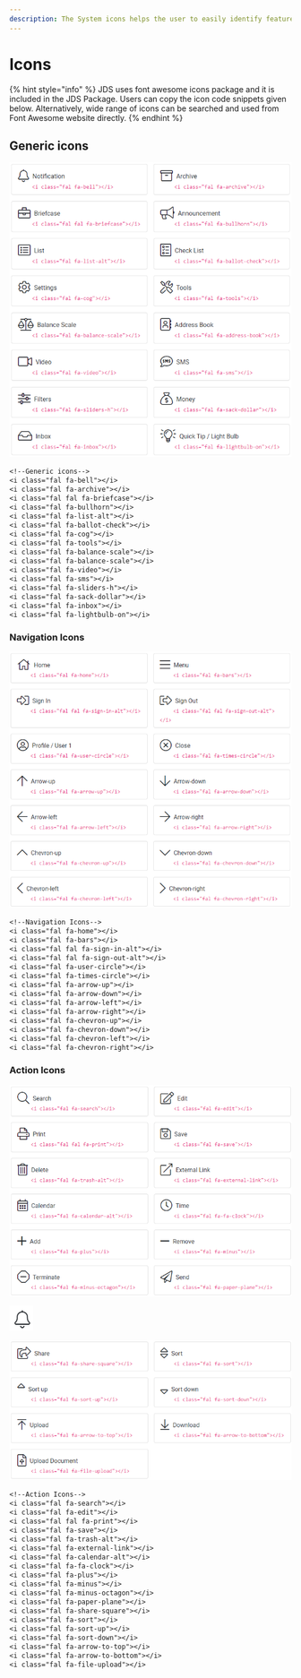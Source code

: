 ```yaml
---
description: The System icons helps the user to easily identify features and functions.
---
```


# Icons

{% hint style="info" %}
JDS uses font awesome icons package and it is included in the JDS Package. Users can copy the icon code snippets given below. Alternatively, wide range of icons can be searched and used from Font Awesome website directly.
{% endhint %}

## Generic icons

![](../.gitbook/assets/image%20%28108%29.png)

```text
<!--Generic icons-->
<i class="fal fa-bell"></i>
<i class="fal fa-archive"></i>
<i class="fal fal fa-briefcase"></i>
<i class="fal fa-bullhorn"></i>
<i class="fal fa-list-alt"></i>
<i class="fal fa-ballot-check"></i>
<i class="fal fa-cog"></i>
<i class="fal fa-tools"></i>
<i class="fal fa-balance-scale"></i>
<i class="fal fa-balance-scale"></i>
<i class="fal fa-video"></i>
<i class="fal fa-sms"></i>
<i class="fal fa-sliders-h"></i>
<i class="fal fa-sack-dollar"></i>
<i class="fal fa-inbox"></i>
<i class="fal fa-lightbulb-on"></i>
```

### Navigation Icons

![](../.gitbook/assets/image%20%28104%29.png)

```text
<!--Navigation Icons-->
<i class="fal fa-home"></i>
<i class="fal fa-bars"></i>
<i class="fal fal fa-sign-in-alt"></i>
<i class="fal fal fa-sign-out-alt"></i>
<i class="fal fa-user-circle"></i>
<i class="fal fa-times-circle"></i>
<i class="fal fa-arrow-up"></i>
<i class="fal fa-arrow-down"></i>
<i class="fal fa-arrow-left"></i>
<i class="fal fa-arrow-right"></i>
<i class="fal fa-chevron-up"></i>
<i class="fal fa-chevron-down"></i>
<i class="fal fa-chevron-left"></i>
<i class="fal fa-chevron-right"></i>
```

### Action Icons

![](../.gitbook/assets/image%20%28109%29.png)

![](../.gitbook/assets/image%20%28105%29.png)

![](../.gitbook/assets/image%20%28107%29.png)

```text
<!--Action Icons-->
<i class="fal fa-search"></i>
<i class="fal fa-edit"></i>
<i class="fal fal fa-print"></i>
<i class="fal fa-save"></i>
<i class="fal fa-trash-alt"></i>
<i class="fal fa-external-link"></i>
<i class="fal fa-calendar-alt"></i>
<i class="fal fa-fa-clock"></i>
<i class="fal fa-plus"></i>
<i class="fal fa-minus"></i>
<i class="fal fa-minus-octagon"></i>
<i class="fal fa-paper-plane"></i>
<i class="fal fa-share-square"></i>
<i class="fal fa-sort"></i>
<i class="fal fa-sort-up"></i>
<i class="fal fa-sort-down"></i>
<i class="fal fa-arrow-to-top"></i>
<i class="fal fa-arrow-to-bottom"></i>
<i class="fal fa-file-upload"></i>
```

